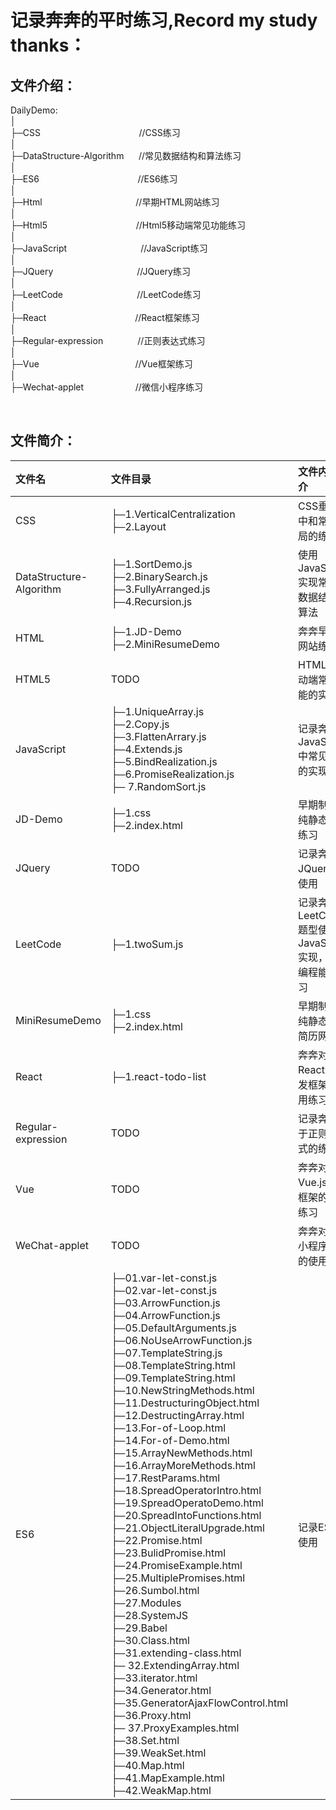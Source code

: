记录奔奔的平时练习,Record my study thanks： </br>
===

## 文件介绍：

DailyDemo: <br> 
│  <br>
├─CSS &nbsp;&nbsp;&nbsp;&nbsp;&nbsp;&nbsp;&nbsp;&nbsp;&nbsp;&nbsp;&nbsp;&nbsp;&nbsp;&nbsp;&nbsp;&nbsp;&nbsp;&nbsp;&nbsp;&nbsp;&nbsp;&nbsp;&nbsp;&nbsp;&nbsp;&nbsp;&nbsp;&nbsp;&nbsp;&nbsp;&nbsp;&nbsp;&nbsp;&nbsp;&nbsp;&nbsp;&nbsp;&nbsp;&nbsp;//CSS练习 <br>
│ <br>
├─DataStructure-Algorithm &nbsp;&nbsp;&nbsp;&nbsp;   //常见数据结构和算法练习 <br>
│  <br>
├─ES6    &nbsp;&nbsp;&nbsp;&nbsp;&nbsp;&nbsp;&nbsp;&nbsp;&nbsp;&nbsp;&nbsp;&nbsp;&nbsp;&nbsp;&nbsp;&nbsp;&nbsp;&nbsp;&nbsp;&nbsp;&nbsp;&nbsp;&nbsp;&nbsp;&nbsp;&nbsp;&nbsp;&nbsp;&nbsp;&nbsp;&nbsp;&nbsp;&nbsp;&nbsp;&nbsp;&nbsp;&nbsp;&nbsp;                   //ES6练习<br>   │  
├─Html &nbsp;&nbsp;&nbsp;&nbsp;&nbsp;&nbsp;&nbsp;&nbsp;&nbsp;&nbsp;&nbsp;&nbsp;&nbsp;&nbsp;&nbsp;&nbsp;&nbsp;&nbsp;&nbsp;&nbsp;&nbsp;&nbsp;&nbsp;&nbsp;&nbsp;&nbsp;&nbsp;&nbsp;&nbsp;&nbsp;&nbsp;&nbsp;&nbsp;&nbsp;&nbsp;&nbsp;                    //早期HTML网站练习<br>
│       
├─Html5 &nbsp;&nbsp;&nbsp;&nbsp;&nbsp;&nbsp;&nbsp;&nbsp;&nbsp;&nbsp;&nbsp;&nbsp;&nbsp;&nbsp;&nbsp;&nbsp;&nbsp;&nbsp;&nbsp;&nbsp;&nbsp;&nbsp;&nbsp;&nbsp;&nbsp;&nbsp;&nbsp;&nbsp;&nbsp;&nbsp;&nbsp;&nbsp;&nbsp;&nbsp;                    //Html5移动端常见功能练习<br>
│  <br>
├─JavaScript   &nbsp;&nbsp;&nbsp;&nbsp;&nbsp;&nbsp;&nbsp;&nbsp;&nbsp;&nbsp;&nbsp;&nbsp;&nbsp;&nbsp;&nbsp;&nbsp;&nbsp;&nbsp;&nbsp;&nbsp;&nbsp;&nbsp;&nbsp;&nbsp;&nbsp;&nbsp;&nbsp;&nbsp;             //JavaScript练习  <br> 
│ <br>
├─JQuery  &nbsp;&nbsp;&nbsp;&nbsp;&nbsp;&nbsp;&nbsp;&nbsp;&nbsp;&nbsp;&nbsp;&nbsp;&nbsp;&nbsp;&nbsp;&nbsp;&nbsp;&nbsp;&nbsp;&nbsp;&nbsp;&nbsp;&nbsp;&nbsp;&nbsp;&nbsp;&nbsp;&nbsp;&nbsp;&nbsp;&nbsp;&nbsp;                  //JQuery练习 <br>
│ <br>
├─LeetCode  &nbsp;&nbsp;&nbsp;&nbsp;&nbsp;&nbsp;&nbsp;&nbsp;&nbsp;&nbsp;&nbsp;&nbsp;&nbsp;&nbsp;&nbsp;&nbsp;&nbsp;&nbsp;&nbsp;&nbsp;&nbsp;&nbsp;&nbsp;&nbsp;&nbsp;&nbsp;&nbsp;&nbsp;                //LeetCode练习  <br> 
│ <br>
├─React    &nbsp;&nbsp;&nbsp;&nbsp;&nbsp;&nbsp;&nbsp;&nbsp;&nbsp;&nbsp;&nbsp;&nbsp;&nbsp;&nbsp;&nbsp;&nbsp;&nbsp;&nbsp;&nbsp;&nbsp;&nbsp;&nbsp;&nbsp;&nbsp;&nbsp;&nbsp;&nbsp;&nbsp;&nbsp;&nbsp;&nbsp;&nbsp;&nbsp;&nbsp;                 //React框架练习 <br>
│ <br>
├─Regular-expression &nbsp;&nbsp;&nbsp;&nbsp;&nbsp;&nbsp;&nbsp;&nbsp;&nbsp;&nbsp;&nbsp;&nbsp;        //正则表达式练习 <br>
│ <br>
├─Vue     &nbsp;&nbsp;&nbsp;&nbsp;&nbsp;&nbsp;&nbsp;&nbsp;&nbsp;&nbsp;&nbsp;&nbsp;&nbsp;&nbsp;&nbsp;&nbsp;&nbsp;&nbsp;&nbsp;&nbsp;&nbsp;&nbsp;&nbsp;&nbsp;&nbsp;&nbsp;&nbsp;&nbsp;&nbsp;&nbsp;&nbsp;&nbsp;&nbsp;&nbsp;&nbsp;&nbsp;&nbsp;                  //Vue框架练习  <br>
│ <br>
├─Wechat-applet   &nbsp;&nbsp;&nbsp;&nbsp;&nbsp;&nbsp;&nbsp;&nbsp;&nbsp;&nbsp;&nbsp;&nbsp;&nbsp;&nbsp;&nbsp;&nbsp;&nbsp;&nbsp;&nbsp;          //微信小程序练习 <br>

<br>

##  文件简介：

|  文件名   | 文件目录  | 文件内容简介  |
|  :-----  | :----- |:----- |
| CSS  | ├─1.VerticalCentralization<br>├─2.Layout | CSS垂直居中和常见布局的练习 |
| DataStructure-Algorithm  | ├─1.SortDemo.js<br>├─2.BinarySearch.js<br>├─3.FullyArranged.js<br>├─4.Recursion.js | 使用JavaScript实现常见的数据结构和算法 |
| HTML  | ├─1.JD-Demo<br>├─2.MiniResumeDemo<br> | 奔奔早期的网站练习 |
| HTML5  | TODO | HTML5移动端常见功能的实现 |
| JavaScript  | ├─1.UniqueArray.js<br>├─2.Copy.js<br>├─3.FlattenArrary.js<br>├─4.Extends.js<br>├─5.BindRealization.js<br>├─6.PromiseRealization.js<br>├─ 7.RandomSort.js | 记录奔奔对JavaScript中常见方法的实现 |
| JD-Demo  | ├─1.css<br>├─2.index.html | 早期制作的纯静态仿站练习 |
| JQuery  | TODO | 记录奔奔对JQuery的使用 |
| LeetCode  | ├─1.twoSum.js<br> | 记录奔奔对LeetCode题型使用JavaScript实现，提高编程能力练习 |
| MiniResumeDemo  | ├─1.css<br>├─2.index.html | 早期制作的纯静态mini简历网站 |
| React  | ├─1.react-todo-list<br> | 奔奔对于React.js开发框架的使用练习 |
| Regular-expression  | TODO | 记录奔奔对于正则表达式的练习 |
| Vue  | TODO | 奔奔对于Vue.js开发框架的使用练习 |
| WeChat-applet  | TODO | 奔奔对微信小程序开发的使用练习 |
| ES6  | ├─01.var-let-const.js<br>├─02.var-let-const.js<br>├─03.ArrowFunction.js<br>├─04.ArrowFunction.js<br>├─05.DefaultArguments.js<br>├─06.NoUseArrowFunction.js<br>├─07.TemplateString.js<br>├─08.TemplateString.html<br>├─09.TemplateString.html <br>├─10.NewStringMethods.html<br>├─11.DestructuringObject.html<br>├─12.DestructingArray.html<br>├─13.For-of-Loop.html<br>├─14.For-of-Demo.html <br>├─15.ArrayNewMethods.html<br>├─16.ArrayMoreMethods.html<br>├─17.RestParams.html<br>├─18.SpreadOperatorIntro.html<br>├─19.SpreadOperatoDemo.html<br>├─20.SpreadIntoFunctions.html<br>├─21.ObjectLiteralUpgrade.html<br>├─22.Promise.html<br>├─23.BulidPromise.html<br>├─24.PromiseExample.html<br>├─25.MultiplePromises.html<br>├─26.Sumbol.html <br>├─27.Modules<br>├─28.SystemJS  <br>├─29.Babel  <br>├─30.Class.html<br>├─31.extending-class.html<br>├─ 32.ExtendingArray.html<br>├─33.iterator.html<br>├─34.Generator.html<br>├─35.GeneratorAjaxFlowControl.html<br>├─36.Proxy.html<br>├─ 37.ProxyExamples.html<br>├─38.Set.html<br>├─39.WeakSet.html<br>├─40.Map.html<br>├─41.MapExample.html<br>├─42.WeakMap.html | 记录ES6的使用 |
